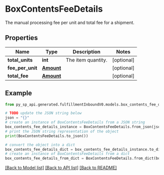 # BoxContentsFeeDetails

The manual processing fee per unit and total fee for a shipment.

## Properties

Name | Type | Description | Notes
------------ | ------------- | ------------- | -------------
**total_units** | **int** | The item quantity. | [optional] 
**fee_per_unit** | [**Amount**](Amount.md) |  | [optional] 
**total_fee** | [**Amount**](Amount.md) |  | [optional] 

## Example

```python
from py_sp_api.generated.fulfillmentInboundV0.models.box_contents_fee_details import BoxContentsFeeDetails

# TODO update the JSON string below
json = "{}"
# create an instance of BoxContentsFeeDetails from a JSON string
box_contents_fee_details_instance = BoxContentsFeeDetails.from_json(json)
# print the JSON string representation of the object
print(BoxContentsFeeDetails.to_json())

# convert the object into a dict
box_contents_fee_details_dict = box_contents_fee_details_instance.to_dict()
# create an instance of BoxContentsFeeDetails from a dict
box_contents_fee_details_from_dict = BoxContentsFeeDetails.from_dict(box_contents_fee_details_dict)
```
[[Back to Model list]](../README.md#documentation-for-models) [[Back to API list]](../README.md#documentation-for-api-endpoints) [[Back to README]](../README.md)


